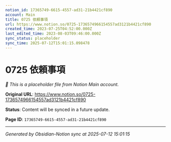 ```yaml
---
notion_id: 17365749-6615-4557-ad31-21b4421cf890
account: Main
title: 0725 依頼事項
url: https://www.notion.so/0725-1736574966154557ad3121b4421cf890
created_time: 2023-07-25T04:52:00.000Z
last_edited_time: 2023-08-03T09:46:00.000Z
sync_status: placeholder
sync_time: 2025-07-12T15:01:15.098478
---
```


# 0725 依頼事項

*🔄 This is a placeholder file from Notion Main account.*

**Original URL**: https://www.notion.so/0725-1736574966154557ad3121b4421cf890

**Status**: Content will be synced in a future update.

**Page ID**: `17365749-6615-4557-ad31-21b4421cf890`

---

*Generated by Obsidian-Notion sync at 2025-07-12 15:01:15*
